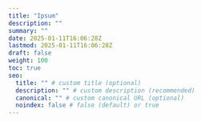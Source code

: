 ```yaml
---
title: "Ipsum"
description: ""
summary: ""
date: 2025-01-11T16:06:28Z
lastmod: 2025-01-11T16:06:28Z
draft: false
weight: 100
toc: true
seo:
  title: "" # custom title (optional)
  description: "" # custom description (recommended)
  canonical: "" # custom canonical URL (optional)
  noindex: false # false (default) or true
---
```


